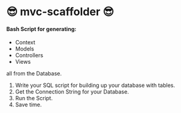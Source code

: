 # 😎 mvc-scaffolder 😎

#### Bash Script for generating:

- Context
- Models
- Controllers
- Views

all from the Database.

1. Write your SQL script for building up your database with tables.
2. Get the Connection String for your Database.
3. Run the Script.
4. Save time.
